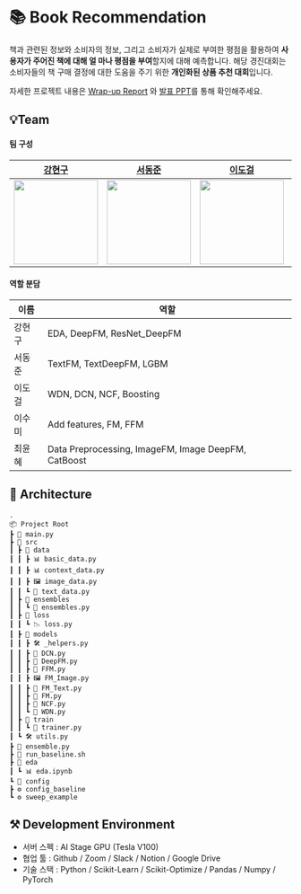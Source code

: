 # 📚 Book Recommendation

책과 관련된 정보와 소비자의 정보, 그리고 소비자가 실제로 부여한 평점을 활용하여 **사용자가 주어진 책에 대해 얼
마나 평점을 부여**할지에 대해 예측합니다.
해당 경진대회는 소비자들의 책 구매 결정에 대한 도움을 주기 위한 **개인화된 상품 추천 대회**입니다.

자세한 프로젝트 내용은 [Wrap-up Report](https://github.com/boostcampaitech7/level2-bookratingprediction-recsys-02/blob/main/Wrap_Up_Report_Book_Recommendation.pdf) 와 [발표 PPT](https://github.com/boostcampaitech7/level2-bookratingprediction-recsys-02/blob/main/%EB%B0%9C%ED%91%9C%EC%9E%90%EB%A3%8C_Book_Recommendation.pdf)를 통해 확인해주세요.

## 💡Team
#### 팀 구성
| [강현구](https://github.com/ardkyer) | [서동준](https://github.com/seoo2001) | [이도걸](https://github.com/doffice0827) | [이수미](https://github.com/SooMiiii) | [최윤혜](https://github.com/yunhyechoi) | 
| --- | --- | --- | --- | --- | 
| <img src="https://github.com/user-attachments/assets/e00fe2c2-20d6-497e-8d15-32368381f544" width="150" height="150"/> | <img src="https://github.com/user-attachments/assets/674a4608-a446-429f-957d-1bebeb48834f" width="150" height="150"/> | <img src="https://github.com/user-attachments/assets/1bdbd568-716a-40b7-937e-cbc5b1e063b8" width="150" height="150"/> | <img src="https://github.com/user-attachments/assets/c8fc634a-e41e-4b03-8779-a18235caa894" width="150" height="150"/> | <img src="https://github.com/user-attachments/assets/7a0a32bc-d22c-47a1-a6c7-2ea35aa7b912" width="150" height="150"/> 

#### 역할 분담
| 이름 | 역할 |
| --- | --- |
| 강현구 | EDA, DeepFM, ResNet_DeepFM |
| 서동준 | TextFM, TextDeepFM, LGBM |
| 이도걸 | WDN, DCN, NCF, Boosting |
| 이수미 | Add features, FM, FFM |
| 최윤혜 | Data Preprocessing, ImageFM, Image DeepFM, CatBoost |

## 📂 Architecture
```
.
📦 Project Root
┣ 📜 main.py
┣ 📂 src
┃ ┣ 📂 data
┃ ┃ ┣ 📊 basic_data.py
┃ ┃ ┣ 📊 context_data.py
┃ ┃ ┣ 🖼️ image_data.py
┃ ┃ ┗ 📝 text_data.py
┃ ┣ 📂 ensembles
┃ ┃ ┗ 🤝 ensembles.py
┃ ┣ 📂 loss
┃ ┃ ┗ 📉 loss.py
┃ ┣ 📂 models
┃ ┃ ┣ 🛠️ _helpers.py
┃ ┃ ┣ 🔮 DCN.py
┃ ┃ ┣ 🔮 DeepFM.py
┃ ┃ ┣ 🔮 FFM.py
┃ ┃ ┣ 🖼️ FM_Image.py
┃ ┃ ┣ 📝 FM_Text.py
┃ ┃ ┣ 🔮 FM.py
┃ ┃ ┣ 🔮 NCF.py
┃ ┃ ┗ 🔮 WDN.py
┃ ┣ 📂 train
┃ ┃ ┗ 🎯 trainer.py
┃ ┗ 🛠️ utils.py
┣ 📜 ensemble.py
┣ 📜 run_baseline.sh
┣ 📓 eda
┃ ┗ 📊 eda.ipynb
┗ 📂 config
┣ ⚙️ config_baseline
┗ ⚙️ sweep_example
```

## ⚒️ Development Environment

- 서버 스펙 : AI Stage GPU (Tesla V100)
- 협업 툴 : Github / Zoom / Slack / Notion / Google Drive
- 기술 스택 : Python / Scikit-Learn / Scikit-Optimize / Pandas / Numpy / PyTorch

